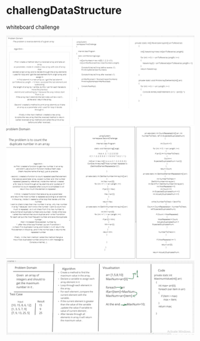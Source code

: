 # challengDataStructure

whiteboard challenge 

![array Reversal](./FirstChallenge.png)
![array Reversal](./SecondChallenge.png)
![array Max](./ChallengeImages/Screenshot(26).png)